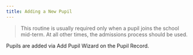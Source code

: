 ```yaml
---
title: Adding a New Pupil
---
```


> This routine is usually required only when a pupil joins the school mid-term. At all other times, the admissions process should be used.

Pupils are added via Add Pupil Wizard on the Pupil Record.
